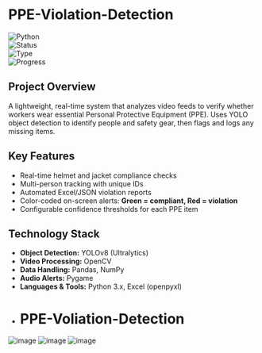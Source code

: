 # PPE-Violation-Detection  

![Python](https://img.shields.io/badge/Python-3.x-green)  
![Status](https://img.shields.io/badge/Status-Active-brightgreen)  
![Type](https://img.shields.io/badge/Type-Real--Time-blue)  
![Progress](https://img.shields.io/badge/Completion-Done-yellow)

##  Project Overview
A lightweight, real-time system that analyzes video feeds to verify whether workers wear essential Personal Protective Equipment (PPE). Uses YOLO object detection to identify people and safety gear, then flags and logs any missing items.

##  Key Features
- Real-time helmet and jacket compliance checks  
- Multi-person tracking with unique IDs  
- Automated Excel/JSON violation reports  
- Color-coded on-screen alerts: **Green = compliant, Red = violation**  
- Configurable confidence thresholds for each PPE item  

##  Technology Stack
- **Object Detection:** YOLOv8 (Ultralytics)  
- **Video Processing:** OpenCV  
- **Data Handling:** Pandas, NumPy  
- **Audio Alerts:** Pygame  
- **Languages & Tools:** Python 3.x, Excel (openpyxl)
- # PPE-Voliation-Detection

![image](https://github.com/user-attachments/assets/da9d7fad-24d6-4f98-a481-eb19a7b7cd94)
![image](https://github.com/user-attachments/assets/d6bec69f-9597-414f-947b-11dc395f0f50)
![image](https://github.com/user-attachments/assets/7a731f88-4f29-4e9a-8b24-e88f371ec7c4)
